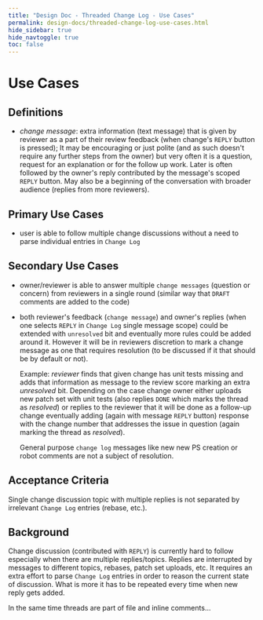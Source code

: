 ```yaml
---
title: "Design Doc - Threaded Change Log - Use Cases"
permalink: design-docs/threaded-change-log-use-cases.html
hide_sidebar: true
hide_navtoggle: true
toc: false
---
```


# Use Cases

## <a id="definitions"> Definitions

* *change message*: extra information (text message) that is given
  by reviewer as a part of their review feedback (when change's `REPLY`
  button is pressed); It may be encouraging or just polite (and as such
  doesn't require any further steps from the owner) but very often
  it is a question, request for an explanation or for the follow up work.
  Later is often followed by the owner's reply contributed by the message's
  scoped `REPLY` button. May also be a beginning of the conversation with
  broader audience (replies from more reviewers).

## <a id="primary"> Primary Use Cases

* user is able to follow multiple change discussions without a need
  to parse individual entries in `Change Log`

## <a id="secondary"> Secondary Use Cases

* owner/reviewer is able to answer multiple `change messages` (question
  or concern) from reviewers in a single round (similar way that `DRAFT`
  comments are added to the code)
* both reviewer's feedback (`change message`) and owner's replies
  (when one selects `REPLY` in `Change Log` single message scope) could
  be extended with `unresolved` bit and eventually more rules could be
  added around it. However it will be in reviewers discretion to mark
  a change message as one that requires resolution (to be discussed if
  it that should be by default or not).

  Example:
  *reviewer* finds that given change has unit tests missing and adds that
  information as message to the review score marking an extra *unresolved* bit.
  Depending on the case change owner either uploads new patch set with unit
  tests (also replies `DONE` which marks the thread as *resolved*) or replies
  to the reviewer that it will be done as a follow-up change eventually
  adding (again with message `REPLY` button) response with the change
  number that addresses the issue in question (again marking the thread
  as *resolved*).

  General purpose `change log` messages like new new PS creation or robot
  comments are not a subject of resolution.

## <a id="acceptance-criteria"> Acceptance Criteria

Single change discussion topic with multiple replies is not separated
by irrelevant `Change Log` entries (rebase, etc.).

## <a id="background"> Background

Change discussion (contributed with `REPLY`) is currently hard to
follow especially when there are multiple replies/topics. Replies
are interrupted by messages to different topics, rebases, patch set
uploads, etc. It requires an extra effort to parse `Change Log`
entries in order to reason the current state of discussion. What is
more it has to be repeated every time when new reply gets added.

In the same time threads are part of file and inline comments...
